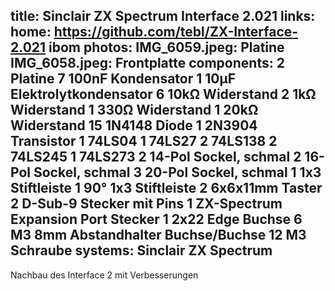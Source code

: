 title: Sinclair ZX Spectrum Interface 2.021
links:
    home: https://github.com/tebl/ZX-Interface-2.021
    ibom
photos:
    IMG_6059.jpeg: Platine
    IMG_6058.jpeg: Frontplatte
components:
    2 Platine
    7 100nF Kondensator
    1 10µF Elektrolytkondensator
    6 10kΩ Widerstand
    2 1kΩ Widerstand
    1 330Ω Widerstand
    1 20kΩ Widerstand
    15 1N4148 Diode
    1 2N3904 Transistor
    1 74LS04
    1 74LS27
    2 74LS138
    2 74LS245
    1 74LS273
    2 14-Pol Sockel, schmal
    2 16-Pol Sockel, schmal
    3 20-Pol Sockel, schmal
    1 1x3 Stiftleiste
    1 90° 1x3 Stiftleiste
    2 6x6x11mm Taster
    2 D-Sub-9 Stecker mit Pins
    1 ZX-Spectrum Expansion Port Stecker
    1 2x22 Edge Buchse
    6 M3 8mm Abstandhalter Buchse/Buchse
    12 M3 Schraube
systems:
    Sinclair ZX Spectrum
---
Nachbau des Interface 2 mit Verbesserungen
